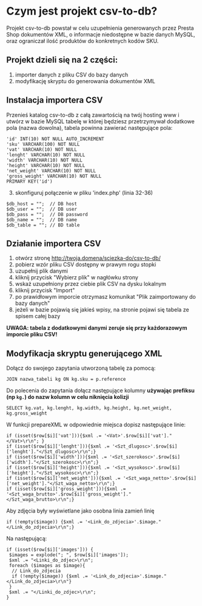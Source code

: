 # Czym jest projekt csv-to-db? 

Projekt csv-to-db powstał w celu uzupełnienia generowanych przez Presta Shop dokumentów XML, o informacje niedostępne w bazie danych MySQL, oraz ograniczał ilość produktów do konkretnych kodów SKU.

##  Projekt dzieli się na 2 części:

1. importer danych z pliku CSV do bazy danych
2. modyfikację skryptu do generowania dokumentów XML

## Instalacja importera CSV

Przenieś katalog csv-to-db z całą zawartością na twój hosting www i utwórz w bazie MySQL tabelę w której będziesz przetrzymywał dodatkowe pola (nazwa dowolna), tabela powinna zawierać następujące pola:

```
'id' INT(10) NOT NULL AUTO_INCREMENT
'sku' VARCHAR(100) NOT NULL
'vat' VARCHAR(10) NOT NULL
'lenght' VARCHAR(10) NOT NULL 
'width' VARCHAR(10) NOT NULL 
'height' VARCHAR(10) NOT NULL
'net_weight' VARCHAR(10) NOT NULL
'gross_weight' VARCHAR(10) NOT NULL
PRIMARY KEY('id')
```

3. skonfiguruj połączenie w pliku 'index.php' (linia 32-36)

```
$db_host = "";  // DB host
$db_user = "";  // DB user
$db_pass = "";  // DB password
$db_name = "";  // DB name
$db_table = ""; // BD table
```

## Działanie importera CSV
1. otwórz stronę http://twoja.domena/sciezka-do/csv-to-db/
2. pobierz wzór pliku CSV dostępny w prawym rogu stopki 
3. uzupełnij plik danymi
4. kliknij przycisk "Wybierz plik" w nagłówku strony
5. wskaż uzupełniony przez ciebie plik CSV na dysku lokalnym
6. kliknij przycisk "Import" 
7. po prawidłowym imporcie otrzymasz komunikat "Plik zaimportowany do bazy danych"
8. jeżeli w bazie pojawią się jakieś wpisy, na stronie pojawi się tabela ze spisem całej bazy

**UWAGA: tabela z dodatkowymi danymi zeruje się przy każdorazowym imporcie pliku CSV!**

## Modyfikacja skryptu generującego XML

Dołącz do swojego zapytania utworzoną tabelę za pomocą:

```
JOIN nazwa_tabeli kg ON kg.sku = p.reference
```

Do polecenia do zapytania dołącz następujące kolumny **używając prefiksu (np `kg.`) do nazw kolumn w celu niknięcia kolizji**

```
SELECT kg.vat, kg.lenght, kg.width, kg.height, kg.net_weight, kg.gross_weight
``` 

W funkcji prepareXML w odpowiednie miejsca dopisz następujące linie:

```
if (isset($row[$i]['vat'])){$xml .= '<Vat>'.$row[$i]['vat']."</Vat>\r\n"; }
if (isset($row[$i]['lenght'])){$xml .= '<Szt_dlugosc>'.$row[$i]['lenght']."</Szt_dlugosc>\r\n";}
if (isset($row[$i]['width'])){$xml .= '<Szt_szerokosc>'.$row[$i]['width']."</Szt_szerokosc>\r\n";}
if (isset($row[$i]['height'])){$xml .= '<Szt_wysokosc>'.$row[$i]['height']."</Szt_wysokosc>\r\n";}
if (isset($row[$i]['net_weight'])){$xml .= '<Szt_waga_netto>'.$row[$i]['net_weight']."</Szt_waga_netto>\r\n";}
if (isset($row[$i]['gross_weight'])){$xml .= '<Szt_waga_brutto>'.$row[$i]['gross_weight']."</Szt_waga_brutto>\r\n";}
```

Aby zdjęcia były wyświetlane jako osobna linia zamień linię

```
if (!empty($image)) {$xml .= '<Link_do_zdjecia>'.$image."</Link_do_zdjecia>\r\n";}
```

Na następującą:

```
if (isset($row[$i]['images'])) {
 $images = explode("; ", $row[$i]['images']);
 $xml .= "<Linki_do_zdjec>\r\n";
 foreach ($images as $image){
  // Link_do_zdjecia
  if (!empty($image)) {$xml .= '<Link_do_zdjecia>'.$image."</Link_do_zdjecia>\r\n"}
 }
 $xml .= "</Linki_do_zdjec>\r\n";
}
```
